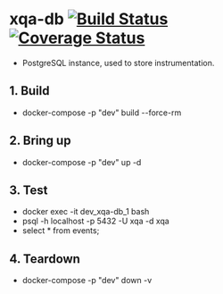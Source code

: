 # xqa-db [![Build Status](https://travis-ci.org/jameshnsears/xqa-db.svg?branch=master)](https://travis-ci.org/jameshnsears/xqa-db) [![Coverage Status](https://coveralls.io/repos/github/jameshnsears/xqa-db/badge.svg?branch=master)](https://coveralls.io/github/jameshnsears/xqa-db?branch=master)
* PostgreSQL instance, used to store instrumentation.

## 1. Build
* docker-compose -p "dev" build --force-rm

## 2. Bring up
* docker-compose -p "dev" up -d

## 3. Test
* docker exec -it dev_xqa-db_1 bash
* psql -h localhost -p 5432 -U xqa -d xqa
* select * from events;

## 4. Teardown
* docker-compose -p "dev" down -v
